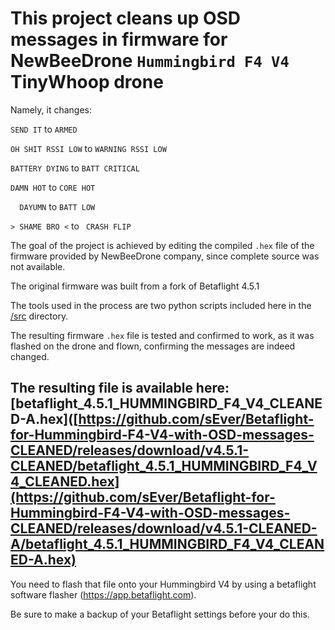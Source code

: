 # This project cleans up OSD messages in firmware for NewBeeDrone `Hummingbird F4 V4` TinyWhoop drone

Namely, it changes: 

`SEND IT` to
` ARMED `

`OH SHIT RSSI LOW` to
`WARNING RSSI LOW`

`BATTERY DYING` to
`BATT CRITICAL`

`DAMN HOT` to
`CORE HOT`

`  DAYUMN` to
`BATT LOW`

`> SHAME BRO <` to
`  CRASH FLIP `

The goal of the project is achieved by editing the compiled `.hex` file of the firmware provided by NewBeeDrone company, 
since complete source was not available. 

The original firmware was built from a fork of Betaflight 4.5.1

The tools used in the process are two python scripts included here in the [/src](/src) directory.

The resulting firmware `.hex` file is tested and confirmed to work, as it was flashed on the drone and flown, 
confirming the messages are indeed changed. 

## The resulting file is available here: [betaflight_4.5.1_HUMMINGBIRD_F4_V4_CLEANED-A.hex]([https://github.com/sEver/Betaflight-for-Hummingbird-F4-V4-with-OSD-messages-CLEANED/releases/download/v4.5.1-CLEANED/betaflight_4.5.1_HUMMINGBIRD_F4_V4_CLEANED.hex](https://github.com/sEver/Betaflight-for-Hummingbird-F4-V4-with-OSD-messages-CLEANED/releases/download/v4.5.1-CLEANED-A/betaflight_4.5.1_HUMMINGBIRD_F4_V4_CLEANED-A.hex)

You need to flash that file onto your Hummingbird V4 by using a betaflight software flasher (https://app.betaflight.com).

Be sure to make a backup of your Betaflight settings before your do this. 
